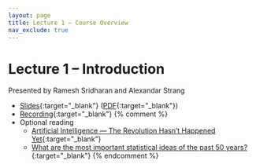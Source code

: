 ```yaml
---
layout: page
title: Lecture 1 – Course Overview
nav_exclude: true
---
```


# Lecture 1 – Introduction

Presented by Ramesh Sridharan and Alexandar Strang

- [Slides](https://docs.google.com/presentation/d/18XWft6o3QgnJ7plQR1kEPUMR5AGg0GFQ0xE7nBB4M48/edit?usp=sharing){:target="_blank"} ([PDF](https://drive.google.com/file/d/1vz6FHlS77C6ZdyfZLeEjlF8Jl6hX7MJL/view?usp=sharing){:target="_blank"})
- [Recording](https://bcourses.berkeley.edu/courses/1532439/pages/lecture-1-course-overview){:target="_blank"}
{% comment %}
- Optional reading
    - [Artificial Intelligence — The Revolution Hasn’t Happened Yet](https://hdsr.mitpress.mit.edu/pub/wot7mkc1){:target="_blank"}
    - [What are the most important statistical ideas of the past 50 years?](https://arxiv.org/pdf/2012.00174){:target="_blank"}
{% endcomment %}

